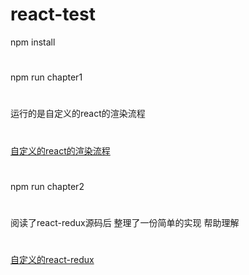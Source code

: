 # react-test
npm install
#
npm run chapter1
#
运行的是自定义的react的渲染流程
#
[自定义的react的渲染流程](http://luckycao.info/%E6%B7%B1%E5%85%A5react%E6%8A%80%E6%9C%AF%E6%A0%88/2016/08/04/Implement-React-Rendering.html)
#
npm run chapter2
#
阅读了react-redux源码后 整理了一份简单的实现 帮助理解
#
[自定义的react-redux](http://luckycao.info/%E6%B7%B1%E5%85%A5react%E6%8A%80%E6%9C%AF%E6%A0%88/2016/08/05/Implement-React-Redux.html)
#
